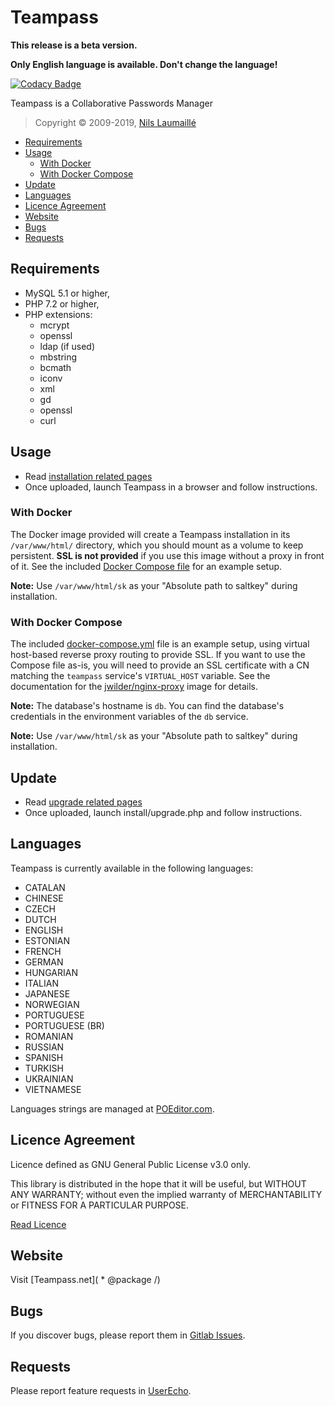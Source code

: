 # Teampass

**This release is a beta version.**

**Only English language is available. Don't change the language!**

[![Codacy Badge](https://api.codacy.com/project/badge/Grade/c1709641128d42d1ac6ec7fad3cb921c)](https://www.codacy.com/app/nilsteampassnet/TeamPass?utm_source=github.com&utm_medium=referral&utm_content=nilsteampassnet/TeamPass&utm_campaign=badger)

Teampass is a Collaborative Passwords Manager

> Copyright © 2009-2019, [Nils Laumaillé](Nils@Teampass.net)

<!-- MDTOC maxdepth:2 firsth1:0 numbering:0 flatten:0 bullets:1 updateOnSave:1 -->

- [Requirements](#requirements)   
- [Usage](#usage)   
   - [With Docker](#with-docker)   
   - [With Docker Compose](#with-docker-compose)   
- [Update](#update)   
- [Languages](#languages)   
- [Licence Agreement](#licence-agreement)   
- [Website](#website)   
- [Bugs](#bugs)   
- [Requests](#requests)   

<!-- /MDTOC -->

## Requirements

* MySQL 5.1 or higher,
* PHP 7.2 or higher,
* PHP extensions:
  * mcrypt
  * openssl
  * ldap (if used)
  * mbstring
  * bcmath
  * iconv
  * xml
  * gd
  * openssl
  * curl

## Usage

* Read [installation related pages](https://teampass.readthedocs.io)
* Once uploaded, launch Teampass in a browser and follow instructions.

### With Docker
The Docker image provided will create a Teampass installation in its `/var/www/html/` directory, which you should mount as a volume to keep persistent. **SSL is not provided** if you use this image without a proxy in front of it. See the included [Docker Compose file](docker-compose.yml) for an example setup.

**Note:** Use `/var/www/html/sk` as your "Absolute path to saltkey" during installation.


### With Docker Compose
The included [docker-compose.yml](docker-compose.yml) file is an example setup, using virtual host-based reverse proxy routing to provide SSL. If you want to use the Compose file as-is, you will need to provide an SSL certificate with a CN matching the `teampass` service's `VIRTUAL_HOST` variable. See the documentation for the [jwilder/nginx-proxy](https://github.com/jwilder/nginx-proxy) image for details.


**Note:** The database's hostname is `db`. You can find the database's credentials in the environment variables of the `db` service.

**Note:** Use `/var/www/html/sk` as your "Absolute path to saltkey" during installation.

## Update

* Read [upgrade related pages](https://teampass.readthedocs.io)
* Once uploaded, launch install/upgrade.php and follow instructions.

## Languages

Teampass is currently available in the following languages:
* CATALAN
* CHINESE
* CZECH
* DUTCH
* ENGLISH
* ESTONIAN
* FRENCH
* GERMAN
* HUNGARIAN
* ITALIAN
* JAPANESE
* NORWEGIAN
* PORTUGUESE
* PORTUGUESE (BR)
* ROMANIAN
* RUSSIAN
* SPANISH
* TURKISH
* UKRAINIAN
* VIETNAMESE

Languages strings are managed at [POEditor.com](https://poeditor.com/projects/view?id=16418).

## Licence Agreement

Licence defined as GNU General Public License v3.0 only.

This library is distributed in the hope that it will be useful, but WITHOUT ANY WARRANTY; without even the implied warranty of MERCHANTABILITY or FITNESS FOR A PARTICULAR PURPOSE.

[Read Licence](license.md)

## Website

Visit [Teampass.net]( * @package       /)

## Bugs

If you discover bugs, please report them in [Gitlab Issues](https://gitlab.com/NilsLaumaille/teampass-v3/issues).

## Requests

Please report feature requests in [UserEcho](https://teamPass.userecho.com).
